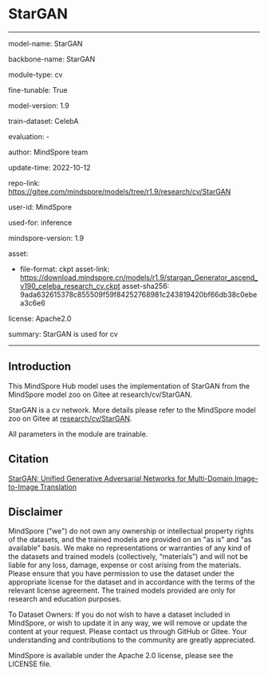 # StarGAN

---

model-name: StarGAN

backbone-name: StarGAN

module-type: cv

fine-tunable: True

model-version: 1.9

train-dataset: CelebA

evaluation: -

author: MindSpore team

update-time: 2022-10-12

repo-link: <https://gitee.com/mindspore/models/tree/r1.9/research/cv/StarGAN>

user-id: MindSpore

used-for: inference

mindspore-version: 1.9

asset:

-
    file-format: ckpt
    asset-link: <https://download.mindspore.cn/models/r1.9/stargan_Generator_ascend_v190_celeba_research_cv.ckpt>
    asset-sha256: 9ada632615378c855509f59f84252768981c243819420bf66db38c0ebea3c6e6

license: Apache2.0

summary: StarGAN is used for cv

---

## Introduction

This MindSpore Hub model uses the implementation of StarGAN from the MindSpore model zoo on Gitee at research/cv/StarGAN.

StarGAN is a cv network. More details please refer to the MindSpore model zoo on Gitee at [research/cv/StarGAN](https://gitee.com/mindspore/models/blob/r1.9/research/cv/StarGAN/README.md).

All parameters in the module are trainable.

## Citation

[StarGAN: Unified Generative Adversarial Networks for Multi-Domain Image-to-Image Translation](https://arxiv.org/pdf/1711.09020.pdf)

## Disclaimer

MindSpore ("we") do not own any ownership or intellectual property rights of the datasets, and the trained models are provided on an "as is" and "as available" basis. We make no representations or warranties of any kind of the datasets and trained models (collectively, “materials”) and will not be liable for any loss, damage, expense or cost arising from the materials. Please ensure that you have permission to use the dataset under the appropriate license for the dataset and in accordance with the terms of the relevant license agreement. The trained models provided are only for research and education purposes.

To Dataset Owners: If you do not wish to have a dataset included in MindSpore, or wish to update it in any way, we will remove or update the content at your request. Please contact us through GitHub or Gitee. Your understanding and contributions to the community are greatly appreciated.

MindSpore is available under the Apache 2.0 license, please see the LICENSE file.
